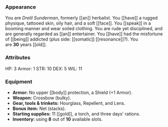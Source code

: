 ### Appearance

You are _Drelil Sunderman_, formerly [[an]] herbalist.  You [[have]] a rugged physique, tattooed skin, oily hair, and a soft [[face]]. You [[speak]] in a booming manner and wear soiled clothing. You are rude yet disciplined, and are generally regarded as [[an]] entertainer. You [[have]] had the misfortune of [[being]] addicted (plus side: [[somatic]] [[resonance]]?). You are **30** years [[old]].

### Attributes

HP: 3
Armor: 1
STR: 10
DEX: 5
WIL: 11

### Equipment

-   **Armor:** No upper [[body]] protection, a Shield (+1 Armor).
-   **Weapon:** Crossbow (bulky).
-   **Gear, tools & trinkets:** Hourglass, Repellent, and Lens.
-   **Bonus item:** Net (stacks).
-   **Starting supplies:** 11 [[gold]], a torch, and three days' rations.
-   **Inventory:** using **8** out of **10** available slots.
  